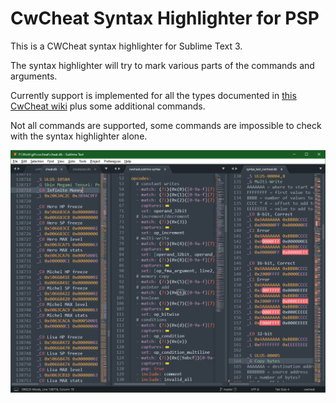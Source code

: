 # CwCheat Syntax Highlighter for **PSP**

This is a CWCheat syntax highlighter for Sublime Text 3.

The syntax highlighter will try to mark various parts of the commands and arguments.

Currently support is implemented for all the types documented in [this CwCheat wiki](https://datacrystal.romhacking.net/wiki/CwCheat) plus some additional commands.

Not all commands are supported, some commands are impossible to check with the syntax highlighter alone.

![Example screenshot](cwcheat_screenshot.png)